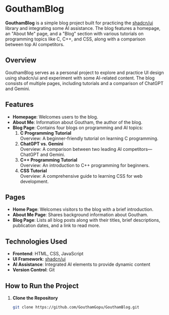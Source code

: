 # GouthamBlog

**GouthamBlog** is a simple blog project built for practicing the [shadcn/ui](https://ui.shadcn.dev/) library and integrating some AI assistance. The blog features a homepage, an "About Me" page, and a "Blog" section with various tutorials on programming topics like C, C++, and CSS, along with a comparison between top AI competitors.

## Overview

GouthamBlog serves as a personal project to explore and practice UI design using shadcn/ui and experiment with some AI-related content. The blog consists of multiple pages, including tutorials and a comparison of ChatGPT and Gemini.

## Features
- **Homepage**: Welcomes users to the blog.
- **About Me**: Information about Goutham, the author of the blog.
- **Blog Page**: Contains four blogs on programming and AI topics:
  1. **C Programming Tutorial**  
     Overview: A beginner-friendly tutorial on learning C programming.
  2. **ChatGPT vs. Gemini**  
     Overview: A comparison between two leading AI competitors—ChatGPT and Gemini.
  3. **C++ Programming Tutorial**  
     Overview: An introduction to C++ programming for beginners.
  4. **CSS Tutorial**  
     Overview: A comprehensive guide to learning CSS for web development.

## Pages

- **Home Page**: Welcomes visitors to the blog with a brief introduction.
- **About Me Page**: Shares background information about Goutham.
- **Blog Page**: Lists all blog posts along with their titles, brief descriptions, publication dates, and a link to read more.

## Technologies Used

- **Frontend**: HTML, CSS, JavaScript
- **UI Framework**: [shadcn/ui](https://ui.shadcn.dev/)
- **AI Assistance**: Integrated AI elements to provide dynamic content
- **Version Control**: Git

## How to Run the Project

1. **Clone the Repository**  
   ```bash
   git clone https://github.com/GouthamGopu/GouthamBlog.git

